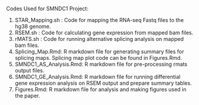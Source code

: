 
Codes Used for SMNDC1 Project:

1) STAR_Mapping.sh : Code for mapping the RNA-seq Fastq files to the hg38 genome.
2) RSEM.sh : Code for calculating gene expression from mapped bam files.
3) rMATS.sh : Code for running alternative splicing analysis on mapped bam files. 
4) Splicing_Map.Rmd: R markdown file for generating summary files for splicing maps. Splicing map plot code can be found in Figures.Rmd.
5) SMNDC1_AS_Analysis.Rmd: R markdown file for pre-processing rmats output files. 
6) SMNDC1_GE_Analysis.Rmd: R markdown file for running differential gene expression analysis on RSEM output and prepare summary tables.
7) Figures.Rmd: R markdown file for analysis and making figures used in the paper. 
